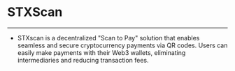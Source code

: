 # STXScan 
---
- STXscan is a decentralized "Scan to Pay" solution that enables seamless and secure cryptocurrency payments via QR codes. Users can easily make payments with their Web3 wallets, eliminating intermediaries and reducing transaction fees.  
